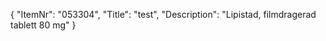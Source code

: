 {
  "ItemNr": "053304",
  "Title": "test",
  "Description": "Lipistad, filmdragerad tablett 80 mg"
}